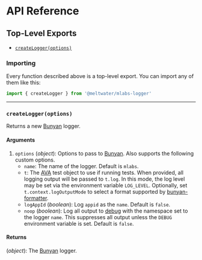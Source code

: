 # API Reference

## Top-Level Exports

- [`createLogger(options)`](#createloggeroptions)

### Importing

Every function described above is a top-level export.
You can import any of them like this:

```js
import { createLogger } from '@meltwater/mlabs-logger'
```

---
### `createLogger(options)`

Returns a new [Bunyan] logger.

#### Arguments

1. `options` (*object*): Options to pass to [Bunyan].
    Also supports the following custom options.
    - `name`: The name of the logger. Default is `mlabs`.
    - `t`: The [AVA] test object to use if running tests.
      When provided, all logging output will be passed to `t.log`.
      In this mode, the log level may be set
      via the environment variable `LOG_LEVEL`.
      Optionally, set `t.context.logOutputMode` to select a format
      supported by [bunyan-formatter].
    - `logAppId` (*boolean*): Log `appid` as the `name`.
      Default is `false`.
    - `noop` (*boolean*): Log all output to [debug]
      with the namespace set to the logger `name`.
      This suppresses all output unless the `DEBUG` environment variable is set.
      Default is `false`.

#### Returns

(*object*): The [Bunyan] logger.

[AVA]: https://github.com/avajs/ava
[Bunyan]: https://github.com/trentm/node-bunyan
[bunyan-formatter]: https://www.npmjs.com/package/bunyan-formatter
[debug]: https://github.com/visionmedia/debug
